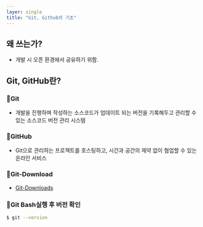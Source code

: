 ```yaml
---
layer: single
title: "Git, Github의 기초"
---
```


## 왜 쓰는가?
- 개발 시 오픈 환경에서 공유하기 위함.


## Git, GitHub란?
### 📌**Git**
- 개발을 진행하며 작성하는 소스코드가 업데이트 되는 버전을 기록해두고 관리할 수 있는 소스코드 버전 관리 시스템


### 📌**GitHub**
- Git으로 관리하는 프로젝트를 호스팅하고, 시간과 공간의 제약 없이 협업할 수 있는 온라인 서비스


### 📌**Git-Download**
- [Git-Downloads](https://git-scm.com/downloads)


### 📌**Git Bash실행 후 버전 확인**
```bash
$ git --version
```
